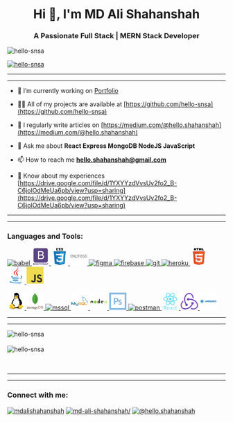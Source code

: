 <!-- BLOG-POST-LIST:START -->

<h1 align="center">Hi 👋, I'm MD Ali Shahanshah</h1>
<h3 align="center">A Passionate Full Stack | MERN Stack Developer</h3>

<p align="left"> <img src="https://komarev.com/ghpvc/?username=hello-snsa&label=Profile%20views&color=0e75b6&style=flat" alt="hello-snsa" /> </p>

<p align="left"> <a href="https://github.com/ryo-ma/github-profile-trophy"><img src="https://github-profile-trophy.vercel.app/?username=hello-snsa" alt="hello-snsa" /></a> </p>

<hr/>
<hr/>

- 🔭 I’m currently working on [Portfolio](https://hello-snsa.github.io/portfolio/)

- 👨‍💻 All of my projects are available at [https://github.com/hello-snsa](https://github.com/hello-snsa)

- 📝 I regularly write articles on [https://medium.com/@hello.shahanshah](https://medium.com/@hello.shahanshah)

- 💬 Ask me about **React Express MongoDB NodeJS JavaScript**

- 📫 How to reach me **hello.shahanshah@gmail.com**

- 📄 Know about my experiences [https://drive.google.com/file/d/1YXYYzdVvsUv2fo2_B-C6jolOdMeUa6pb/view?usp=sharing](https://drive.google.com/file/d/1YXYYzdVvsUv2fo2_B-C6jolOdMeUa6pb/view?usp=sharing)
<!-- BLOG-POST-LIST:END -->


<hr/>
<hr/>

<!-- BLOG-POST-LIST:START -->




<h3 align="left">Languages and Tools:</h3>
<p align="left"> <a href="https://babeljs.io/" target="_blank"> <img src="https://www.vectorlogo.zone/logos/babeljs/babeljs-icon.svg" alt="babel" width="40" height="40"/> </a> <a href="https://getbootstrap.com" target="_blank"> <img src="https://raw.githubusercontent.com/devicons/devicon/master/icons/bootstrap/bootstrap-plain-wordmark.svg" alt="bootstrap" width="40" height="40"/> </a> <a href="https://www.w3schools.com/css/" target="_blank"> <img src="https://raw.githubusercontent.com/devicons/devicon/master/icons/css3/css3-original-wordmark.svg" alt="css3" width="40" height="40"/> </a> <a href="https://expressjs.com" target="_blank"> <img src="https://raw.githubusercontent.com/devicons/devicon/master/icons/express/express-original-wordmark.svg" alt="express" width="40" height="40"/> </a> <a href="https://www.figma.com/" target="_blank"> <img src="https://www.vectorlogo.zone/logos/figma/figma-icon.svg" alt="figma" width="40" height="40"/> </a> <a href="https://firebase.google.com/" target="_blank"> <img src="https://www.vectorlogo.zone/logos/firebase/firebase-icon.svg" alt="firebase" width="40" height="40"/> </a> <a href="https://git-scm.com/" target="_blank"> <img src="https://www.vectorlogo.zone/logos/git-scm/git-scm-icon.svg" alt="git" width="40" height="40"/> </a> <a href="https://heroku.com" target="_blank"> <img src="https://www.vectorlogo.zone/logos/heroku/heroku-icon.svg" alt="heroku" width="40" height="40"/> </a> <a href="https://www.w3.org/html/" target="_blank"> <img src="https://raw.githubusercontent.com/devicons/devicon/master/icons/html5/html5-original-wordmark.svg" alt="html5" width="40" height="40"/> </a> <a href="https://www.java.com" target="_blank"> <img src="https://raw.githubusercontent.com/devicons/devicon/master/icons/java/java-original.svg" alt="java" width="40" height="40"/> </a> <a href="https://developer.mozilla.org/en-US/docs/Web/JavaScript" target="_blank"> <img src="https://raw.githubusercontent.com/devicons/devicon/master/icons/javascript/javascript-original.svg" alt="javascript" width="40" height="40"/> </a>
  <br/>
  <br/>
  <a href="https://www.linux.org/" target="_blank"> <img src="https://raw.githubusercontent.com/devicons/devicon/master/icons/linux/linux-original.svg" alt="linux" width="40" height="40"/> </a> <a href="https://www.mongodb.com/" target="_blank"> <img src="https://raw.githubusercontent.com/devicons/devicon/master/icons/mongodb/mongodb-original-wordmark.svg" alt="mongodb" width="40" height="40"/> </a> <a href="https://www.microsoft.com/en-us/sql-server" target="_blank"> <img src="https://www.svgrepo.com/show/303229/microsoft-sql-server-logo.svg" alt="mssql" width="40" height="40"/> </a> <a href="https://www.mysql.com/" target="_blank"> <img src="https://raw.githubusercontent.com/devicons/devicon/master/icons/mysql/mysql-original-wordmark.svg" alt="mysql" width="40" height="40"/> </a> <a href="https://nodejs.org" target="_blank"> <img src="https://raw.githubusercontent.com/devicons/devicon/master/icons/nodejs/nodejs-original-wordmark.svg" alt="nodejs" width="40" height="40"/> </a> <a href="https://www.photoshop.com/en" target="_blank"> <img src="https://raw.githubusercontent.com/devicons/devicon/master/icons/photoshop/photoshop-line.svg" alt="photoshop" width="40" height="40"/> </a> <a href="https://postman.com" target="_blank"> <img src="https://www.vectorlogo.zone/logos/getpostman/getpostman-icon.svg" alt="postman" width="40" height="40"/> </a> <a href="https://reactjs.org/" target="_blank"> <img src="https://raw.githubusercontent.com/devicons/devicon/master/icons/react/react-original-wordmark.svg" alt="react" width="40" height="40"/> </a> <a href="https://redux.js.org" target="_blank"> <img src="https://raw.githubusercontent.com/devicons/devicon/master/icons/redux/redux-original.svg" alt="redux" width="40" height="40"/> </a> <a href="https://webpack.js.org" target="_blank"> <img src="https://raw.githubusercontent.com/devicons/devicon/d00d0969292a6569d45b06d3f350f463a0107b0d/icons/webpack/webpack-original-wordmark.svg" alt="webpack" width="40" height="40"/> </a> </p>

<hr/>
<hr/>
<div>
<img align="left" src="https://github-readme-stats.vercel.app/api/top-langs?username=hello-snsa&show_icons=true&locale=en&layout=compact" alt="hello-snsa" />
</div>
<br/>

<br/>
<div>
<!-- <p>&nbsp; -->
  <img align="center" src="https://github-readme-stats.vercel.app/api?username=hello-snsa&show_icons=true&locale=en" alt="hello-snsa" />
<!--   </p> -->
</div>
<!-- /<p><img align="center" src="https://github-readme-streak-stats.herokuapp.com/?user=hello-snsa&" alt="hello-snsa" /></p> -->


<br/>
<br />
<hr/>
<hr/>


<!-- BLOG-POST-LIST:END -->



<!-- BLOG-POST-LIST:START -->



<h3 align="left">Connect with me:</h3>
<p align="left">
<a href="https://twitter.com/mdalishahanshah" target="blank"><img align="center" src="https://raw.githubusercontent.com/rahuldkjain/github-profile-readme-generator/master/src/images/icons/Social/twitter.svg" alt="mdalishahanshah" height="30" width="40" /></a>
<a href="https://linkedin.com/in/md-ali-shahanshah/" target="blank"><img align="center" src="https://raw.githubusercontent.com/rahuldkjain/github-profile-readme-generator/master/src/images/icons/Social/linked-in-alt.svg" alt="md-ali-shahanshah/" height="30" width="40" /></a>
<a href="https://medium.com/@hello.shahanshah" target="blank"><img align="center" src="https://raw.githubusercontent.com/rahuldkjain/github-profile-readme-generator/master/src/images/icons/Social/medium.svg" alt="@hello.shahanshah" height="30" width="40" /></a>
</p>

<!-- BLOG-POST-LIST:END -->
